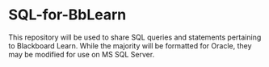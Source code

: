# SQL-for-BbLearn

This repository will be used to share SQL queries and statements pertaining to Blackboard Learn.
While the majority will be formatted for Oracle, they may be modified for use on MS SQL Server.

